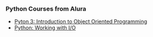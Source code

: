 ### Python Courses from Alura

- [Pyton 3: Introduction to Object Oriented Programming](https://cursos.alura.com.br/certificate/9e36ecac-a562-4398-a872-0eacfc54601e)
- [Python: Working with I/O](https://cursos.alura.com.br/certificate/ae2a2cfa-7166-408c-bff3-b58aaaa27a31)
